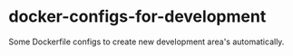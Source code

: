 # docker-configs-for-development
Some Dockerfile configs to create new development area's automatically.
